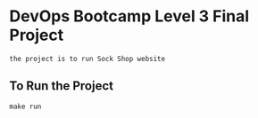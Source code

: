 # DevOps Bootcamp Level 3 Final Project
    the project is to run Sock Shop website

## To Run the Project
    
    make run

